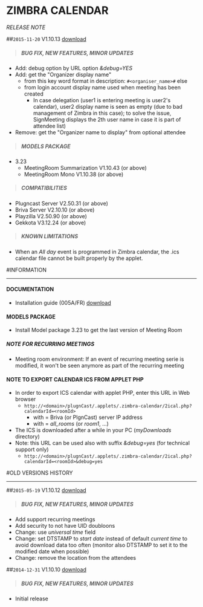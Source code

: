 # ZIMBRA CALENDAR
*RELEASE NOTE*

##`2015-11-20` V1.10.13 [download](https://github.com/innes-labs/archives/blob/main/downloads/applets/connector-zimbra-V1.10.13/delivery/zimbra-calendar-V1.10.13.saz)
>##### **BUG FIX, NEW FEATURES, MINOR UPDATES**
- Add: debug option by URL option *&debug=YES*
- Add: get the "Organizer display name"
	- from this key word format in description: ```#<organiser_name>#``` else
	- from login account display name used when meeting has been created
		- In case delegation (user1 is entering meeting is user2's calendar), user2 display name is seen as empty (due to bad management of Zimbra in this case); to solve the issue, SignMeeting displays the 2th user name in case it is part of attendee list)
- Remove: get the "Organizer name to display" from optional attendee
>##### **MODELS PACKAGE**
- 3.23
	- MeetingRoom Summarization V1.10.43 (or above)
	- MeetingRoom Mono V1.10.38 (or above)
>##### **COMPATIBILITIES**
- Plugncast Server V2.50.31 (or above)
- Briva Server V2.10.10 (or above)
- Playzilla V2.50.90 (or above)
- Gekkota V3.12.24 (or above)
>##### **KNOWN LIMITATIONS**
- When an *All day* event is programmed in Zimbra calendar, the .ics calendar file cannot be built properly by the applet.

#INFORMATION
***********************************************************************
#### **DOCUMENTATION**
- Installation guide (005A/FR) [download](https://github.com/innes-labs/archives/blob/main/downloads/applets/connector-zimbra-V1.10.13/delivery/zimbra-calendar-user-manual-005A_en.pdf)
#### **MODELS PACKAGE**
- Install Model package 3.23 to get the last version of Meeting Room
##### **NOTE FOR RECURRING MEETINGS**
- Meeting room environment: If an event of recurring meeting serie is modified, it won't be seen anymore as part of the recurring meeting
#### **NOTE TO EXPORT CALENDAR ICS FROM APPLET PHP**
- In order to export ICS calendar with applet PHP, enter this URL in Web browser
	- ```http://<domain>/plugnCast/.applets/.zimbra-calendar/2ical.php?calendarId=<roomId>```
		- with <domain> = Briva (or PlgnCast) server IP address
		- with <roomId> = *all_rooms* (or *room1*, ...)
- The ICS is downloaded after a while in your PC (*myDownloads* directory)
- Note: this URL can be used also with suffix *&debug=yes* (for technical support only)
   - ```http://<domain>/plugnCast/.applets/.zimbra-calendar/2ical.php?calendarId=<roomId>&debug=yes```

#OLD VERSIONS HISTORY
*********************************************************************************************************

##`2015-05-19` V1.10.12 [download](https://github.com/innes-labs/archives/blob/main/downloads/applets/bs-wa-zimbra-V1.10.12/zimbra-calendar-V1.10.12.saz)
>##### **BUG FIX, NEW FEATURES, MINOR UPDATES**
- Add support recurring meetings
- Add security to not have UID doubloons
- Change: use *universal time* field
- Change: set DTSTAMP to *start date* instead of default *current time* to avoid download data too often (monitor also DTSTAMP to set it to the modified date when possible)
- Change: remove the location from the attendees

##`2014-12-31` V1.10.10 [download](https://github.com/innes-labs/archives/blob/main/downloads/applets/bs-wa-zimbra-V1.10.10/zimbra-calendar-V1.10.10.saz)
>##### **BUG FIX, NEW FEATURES, MINOR UPDATES**
- Initial release
